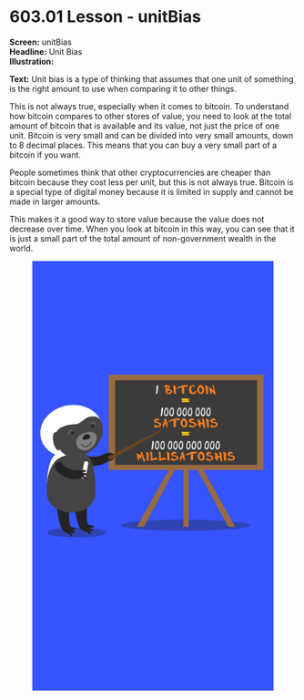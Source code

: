 # 603.01 Lesson - unitBias

**Screen:** unitBias\
**Headline:** Unit Bias\
**Illustration:**

**Text:** Unit bias is a type of thinking that assumes that one unit of something is the right amount to use when comparing it to other things.&#x20;

This is not always true, especially when it comes to bitcoin. To understand how bitcoin compares to other stores of value, you need to look at the total amount of bitcoin that is available and its value, not just the price of one unit. Bitcoin is very small and can be divided into very small amounts, down to 8 decimal places. This means that you can buy a very small part of a bitcoin if you want.&#x20;

People sometimes think that other cryptocurrencies are cheaper than bitcoin because they cost less per unit, but this is not always true. Bitcoin is a special type of digital money because it is limited in supply and cannot be made in larger amounts.&#x20;

This makes it a good way to store value because the value does not decrease over time. When you look at bitcoin in this way, you can see that it is just a small part of the total amount of non-government wealth in the world.

<figure><img src="../.gitbook/assets/603-01.png" alt=""><figcaption></figcaption></figure>

